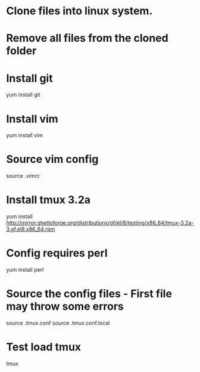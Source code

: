 # Clone files into linux system.

# Remove all files from the cloned folder

# Install git

yum install git

# Install vim

yum install vim

# Source vim config

source .vimrc

# Install tmux 3.2a

yum install http://mirror.ghettoforge.org/distributions/gf/el/8/testing/x86_64/tmux-3.2a-3.gf.el8.x86_64.rpm

# Config requires perl

yum install perl

# Source the config files - First file may throw some errors

source .tmux.conf
source .tmux.conf.local

# Test load tmux

tmux
